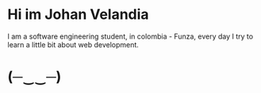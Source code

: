 # Hi im Johan Velandia


I am a software engineering student, in colombia - Funza, every day I try to learn a little bit about web development.

# (─‿‿─)


<!---
DragonVlx/DragonVlx is a ✨ special ✨ repository because its `README.md` (this file) appears on your GitHub profile.
You can click the Preview link to take a look at your changes.
--->
